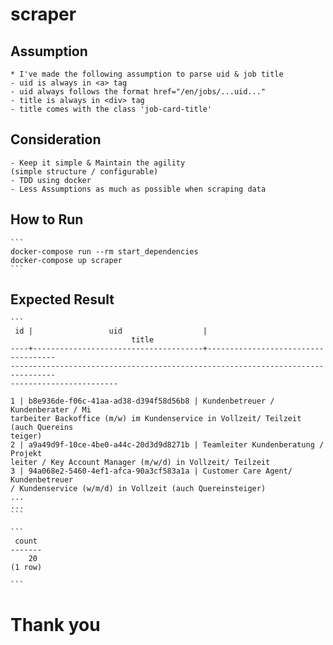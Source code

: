 # scraper

## Assumption
    * I've made the following assumption to parse uid & job title
    - uid is always in <a> tag
    - uid always follows the format href="/en/jobs/...uid..."
    - title is always in <div> tag
    - title comes with the class 'job-card-title'
    
## Consideration 
    - Keep it simple & Maintain the agility 
    (simple structure / configurable)
    - TDD using docker
    - Less Assumptions as much as possible when scraping data

## How to Run
    ```
    docker-compose run --rm start_dependencies
    docker-compose up scraper
    ```
    
## Expected Result
    ```
     id |                 uid                  |                                    
                               title                                                           
    ----+--------------------------------------+------------------------------------
    --------------------------------------------------------------------------------
    ------------------------

    1 | b8e936de-f06c-41aa-ad38-d394f58d56b8 | Kundenbetreuer / Kundenberater / Mi
    tarbeiter Backoffice (m/w) im Kundenservice in Vollzeit/ Teilzeit (auch Quereins
    teiger)
    2 | a9a49d9f-10ce-4be0-a44c-20d3d9d8271b | Teamleiter Kundenberatung / Projekt
    leiter / Key Account Manager (m/w/d) in Vollzeit/ Teilzeit
    3 | 94a068e2-5460-4ef1-afca-90a3cf583a1a | Customer Care Agent/ Kundenbetreuer
    / Kundenservice (w/m/d) in Vollzeit (auch Quereinsteiger)
    ...
    ...
    ```
    
    ```
     count 
    -------
        20
    (1 row)

    ```
    
# Thank you
        

    
    